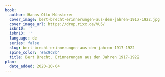 ```yaml
---
book:
  author: Hanns Otto Münsterer
  cover_image: bert-brecht-erinnerungen-aus-den-jahren-1917-1922.jpg
  cover_image_url: https://drop.rixx.de/VU5/
  isbn10: ''
  isbn13: ''
  language: de
  series: false
  slug: bert-brecht-erinnerungen-aus-den-jahren-1917-1922
  spine_color: '#ac9c8b'
  title: Bert Brecht. Erinnerungen aus den Jahren 1917-1922
plan:
  date_added: 2020-10-04
---
```

